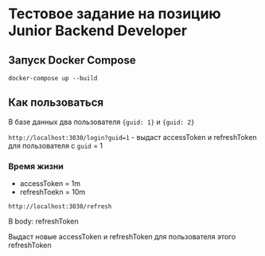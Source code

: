 # Тестовое задание на позицию Junior Backend Developer

## Запуск Docker Compose

```
docker-compose up --build
```

## Как пользоваться

В базе данных два пользователя `{guid: 1}` и `{guid: 2}`


`http://localhost:3030/login?guid=1` - выдаст accessToken и refreshToken для пользователя с `guid` = 1

### Время жизни 

- accessToken = 1m
- refreshToekn = 10m

`http://localhost:3030/refresh`

В body: refreshToken 

Выдаст новые accessToken и refreshToken для пользователя этого refreshToken
